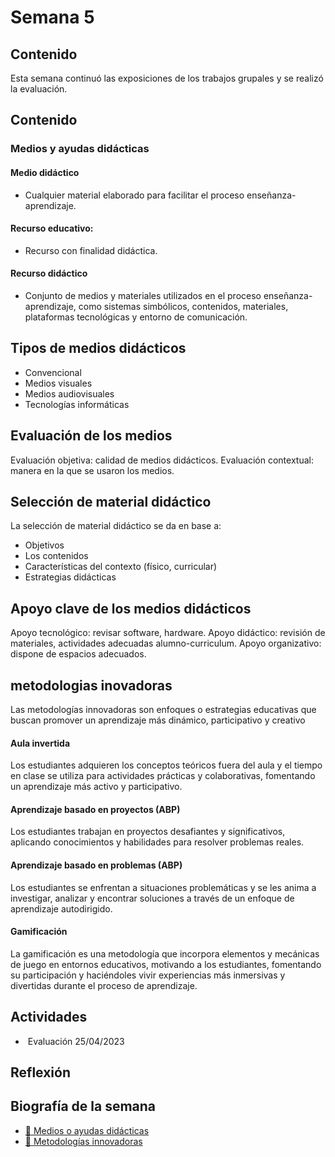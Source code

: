 # Semana 5

## Contenido
Esta semana continuó las exposiciones de los trabajos grupales y se realizó la evaluación.

## Contenido
### Medios y ayudas didácticas

#### Medio didáctico
- Cualquier material elaborado para facilitar el proceso enseñanza-aprendizaje.
#### Recurso educativo:
- Recurso con finalidad didáctica.
#### Recurso didáctico
- Conjunto de medios y materiales utilizados en el proceso enseñanza-aprendizaje, como sistemas simbólicos, contenidos, materiales, plataformas tecnológicas y entorno de comunicación.

## Tipos de medios didácticos
- Convencional
- Medios visuales
- Medios audiovisuales
- Tecnologías informáticas

## Evaluación de los medios
Evaluación objetiva: calidad de medios didácticos.
Evaluación contextual: manera en la que se usaron los medios.

## Selección de material didáctico
La selección de material didáctico se da en base a:

- Objetivos
- Los contenidos
- Características del contexto (físico, curricular)
- Estrategias didácticas

## Apoyo clave de los medios didácticos
Apoyo tecnológico: revisar software, hardware.
Apoyo didáctico: revisión de materiales, actividades adecuadas alumno-curriculum.
Apoyo organizativo: dispone de espacios adecuados.

## metodologias inovadoras
Las metodologías innovadoras son enfoques o estrategias educativas que buscan promover un aprendizaje más dinámico, participativo y creativo

#### Aula invertida
Los estudiantes adquieren los conceptos teóricos fuera del aula y el tiempo en clase se utiliza para actividades prácticas y colaborativas, fomentando un aprendizaje más activo y participativo.

#### Aprendizaje basado en proyectos (ABP)
Los estudiantes trabajan en proyectos desafiantes y significativos, aplicando conocimientos y habilidades para resolver problemas reales.

#### Aprendizaje basado en problemas (ABP)
Los estudiantes se enfrentan a situaciones problemáticas y se les anima a investigar, analizar y encontrar soluciones a través de un enfoque de aprendizaje autodirigido.

#### Gamificación 
La gamificación es una metodología que incorpora elementos y mecánicas de juego en entornos educativos, motivando a los estudiantes, fomentando su participación y haciéndoles vivir experiencias más inmersivas y divertidas durante el proceso de aprendizaje.

## Actividades
-  Evaluación 25/04/2023
## Reflexión

## Biografía de la semana
- [🎴 Medios o ayudas didácticas](https://drive.google.com/file/d/1mO316ZUAxsQBc7-rY1JSjbC4VWd_vUQd/view?usp=sharing)
- [🎴 Metodologías innovadoras](https://drive.google.com/file/d/1C7NkxdY2t7nTqqBwtUurmUZwI31nb_bL/view?usp=sharing)